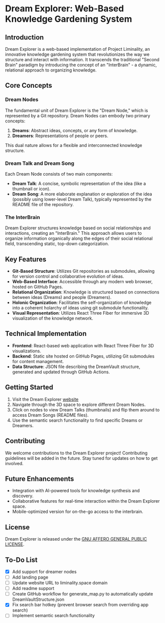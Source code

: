 # Dream Explorer: Web-Based Knowledge Gardening System

## Introduction

Dream Explorer is a web-based implementation of Project Liminality, an innovative knowledge gardening system that revolutionizes the way we structure and interact with information. It transcends the traditional "Second Brain" paradigm by introducing the concept of an "InterBrain" - a dynamic, relational approach to organizing knowledge.

## Core Concepts

### Dream Nodes

The fundamental unit of Dream Explorer is the "Dream Node," which is represented by a Git repository. Dream Nodes can embody two primary concepts:

1. **Dreams**: Abstract ideas, concepts, or any form of knowledge.
2. **Dreamers**: Representations of people or peers.

This dual nature allows for a flexible and interconnected knowledge structure.

### Dream Talk and Dream Song

Each Dream Node consists of two main components:

- **Dream Talk**: A concise, symbolic representation of the idea (like a thumbnail or icon).
- **Dream Song**: A more elaborate explanation or exploration of the idea (possibly using lower-level Dream Talk), typically represented by the README file of the repository.

### The InterBrain

Dream Explorer structures knowledge based on social relationships and interactions, creating an "InterBrain." This approach allows users to organize information organically along the edges of their social relational field, transcending static, top-down categorization.

## Key Features

- **Git-Based Structure**: Utilizes Git repositories as submodules, allowing for version control and collaborative evolution of ideas.
- **Web-Based Interface**: Accessible through any modern web browser, hosted on GitHub Pages.
- **Relational Organization**: Knowledge is structured based on connections between ideas (Dreams) and people (Dreamers).
- **Holonic Organization**: Facilitates the self-organization of knowledge into a coherent holarchy of ideas using git submodule functionality.
- **Visual Representation**: Utilizes React Three Fiber for immersive 3D visualization of the knowledge network.

## Technical Implementation

- **Frontend**: React-based web application with React Three Fiber for 3D visualizations.
- **Backend**: Static site hosted on GitHub Pages, utilizing Git submodules for content management.
- **Data Structure**: JSON file describing the DreamVault structure, generated and updated through GitHub Actions.

## Getting Started

1. Visit the Dream Explorer [website](https://projectliminality.github.io/DreamExplorer/)
2. Navigate through the 3D space to explore different Dream Nodes.
3. Click on nodes to view Dream Talks (thumbnails) and flip them around to access Dream Songs (README files).
4. Use the semantic search functionality to find specific Dreams or Dreamers.

## Contributing

We welcome contributions to the Dream Explorer project! Contributing guidelines will be added in the future. Stay tuned for updates on how to get involved.

## Future Enhancements

- Integration with AI-powered tools for knowledge synthesis and discovery.
- Collaborative features for real-time interaction within the Dream Explorer space.
- Mobile-optimized version for on-the-go access to the interbrain.

## License

Dream Explorer is released under the [GNU AFFERO GENERAL PUBLIC LICENSE](LICENSE).

## To-Do List

- [x] Add support for dreamer nodes
- [ ] Add landing page
- [ ] Update website URL to liminality.space domain
- [ ] Add readme support
- [ ] Create GitHub workflow for generate_map.py to automatically update DreamVaultStructure.json
- [x] Fix search bar hotkey (prevent browser search from overriding app search)
- [ ] Implement semantic search functionality
